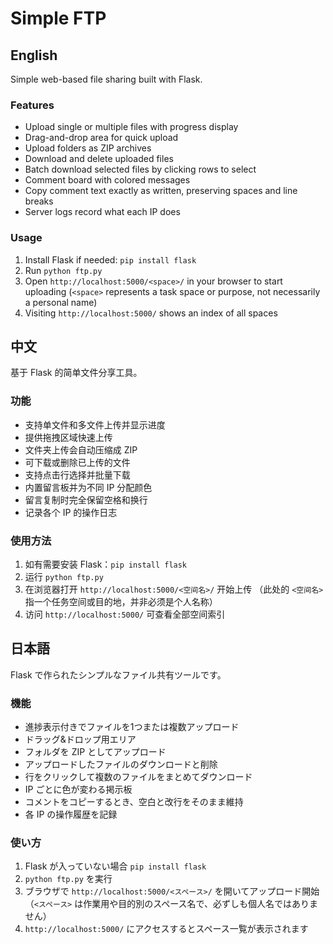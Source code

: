 # Simple FTP

## English
Simple web-based file sharing built with Flask.

### Features
- Upload single or multiple files with progress display
- Drag-and-drop area for quick upload
- Upload folders as ZIP archives
- Download and delete uploaded files
- Batch download selected files by clicking rows to select
- Comment board with colored messages
- Copy comment text exactly as written, preserving spaces and line breaks
- Server logs record what each IP does

### Usage
1. Install Flask if needed: `pip install flask`
2. Run `python ftp.py`
3. Open `http://localhost:5000/<space>/` in your browser to start uploading
   (`<space>` represents a task space or purpose, not necessarily a personal name)
4. Visiting `http://localhost:5000/` shows an index of all spaces

## 中文
基于 Flask 的简单文件分享工具。

### 功能
- 支持单文件和多文件上传并显示进度
- 提供拖拽区域快速上传
- 文件夹上传会自动压缩成 ZIP
- 可下载或删除已上传的文件
- 支持点击行选择并批量下载
- 内置留言板并为不同 IP 分配颜色
- 留言复制时完全保留空格和换行
- 记录各个 IP 的操作日志

### 使用方法
1. 如有需要安装 Flask：`pip install flask`
2. 运行 `python ftp.py`
3. 在浏览器打开 `http://localhost:5000/<空间名>/` 开始上传
   （此处的 `<空间名>` 指一个任务空间或目的地，并非必须是个人名称）
4. 访问 `http://localhost:5000/` 可查看全部空间索引

## 日本語
Flask で作られたシンプルなファイル共有ツールです。

### 機能
- 進捗表示付きでファイルを1つまたは複数アップロード
- ドラッグ&ドロップ用エリア
- フォルダを ZIP としてアップロード
- アップロードしたファイルのダウンロードと削除
- 行をクリックして複数のファイルをまとめてダウンロード
- IP ごとに色が変わる掲示板
- コメントをコピーするとき、空白と改行をそのまま維持
- 各 IP の操作履歴を記録

### 使い方
1. Flask が入っていない場合 `pip install flask`
2. `python ftp.py` を実行
3. ブラウザで `http://localhost:5000/<スペース>/` を開いてアップロード開始
   （`<スペース>` は作業用や目的別のスペース名で、必ずしも個人名ではありません）
4. `http://localhost:5000/` にアクセスするとスペース一覧が表示されます
